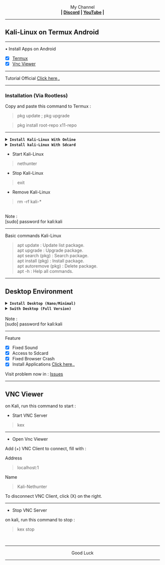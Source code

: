 
<p align="center">My Channel</br><b>
| <a href="https://discord.gg/GCehyym">Discord</a> | <a href="https://youtube.com/channel/UC3sLb7eZCu72iv3G1yUhUHQ">YouTube</a> |</b></p>

---
## Kali-Linux on Termux Android

---
• Install Apps on Android
- [x] [Termux](https://apkcombo.com/id/termux/com.termux)
- [x] [Vnc Viewer](https://play.google.com/store/apps/details?id=com.realvnc.viewer.android)

---
Tutorial Official [Click here,.](https://www.kali.org/docs/nethunter/nethunter-rootless)

---
### Installation (Via Rootless)</br>
Copy and paste this command to Termux :

> pkg update ; pkg upgrade

> pkg install root-repo x11-repo

---
<details></br><summary><b><code>Install Kali-Linux With Online</code></b></summary>
on Termux, run this command :

</br>
> termux-setup-storage
```
pkg install wget -y ; wget -O install-nethunter-termux https://offs.ec/2MceZWr ; chmod +x install-nethunter-termux ; ./install-nethunter-termux
```

</br>
Note :</br>

* Kali Nano (Cli)
* Kali Minimal (Cli + Pkg Kali)
* Kali Full (Cli + Pkg Kali + Desktop)

Kali Full file size is 1.7 Gb, the extract time is 10-15 minutes and when it is finished it will be taken to the Kali-Nethunter menu.

---
</details>

<details></br><summary><b><code>Install kali-Linux With Sdcard</code></b></summary>

Before downloading, run this command to termux :

> uname -m

* kalifs-armhf-full (Arm-v7/Arm-v6)
* kalifs-arm64-full (Arm64/AArch64)

- [x] [Link Download](http://kali.download/nethunter-images/current/rootfs/?C=S&O=D)

---
on Termux, run this command :

> termux-setup-storage

> cd /sdcard/Download

> cp (Name file).tar.xz ~/

> cd
```
pkg install wget -y ; wget -O install-nethunter-termux https://offs.ec/2MceZWr ; chmod +x install-nethunter-termux ; ./install-nethunter-termux
```

Note :</br>
If there are options (Y/N), select (N) all. the extract time is 10-15 minutes and when it is finished it will be taken to the Kali-Nethunter menu.

---
</details>

* Start Kali-Linux
> nethunter

* Stop Kali-Linux
> exit

* Remove Kali-Linux
> rm -rf kali-*

</br>
Note :</br>
[sudo] password for kali:kali
</br>

---
Basic commands Kali-Linux
> apt update : Update list package.</br>
> apt upgrade : Upgrade package.</br>
> apt search (pkg) : Search package.</br>
> apt install (pkg) : Install package.</br>
> apt autoremove (pkg) : Delete package.</br>
> apt -h : Help all commands.

---
## Desktop Environment
<details></br><summary><b><code>Install Desktop (Nano/Minimal)</code></b></summary>

* Xfce Desktop
```
wget https://raw.githubusercontent.com/wahasa/Kali-Nethunter/main/Desktop/de-xfce.sh ; chmod +x de-xfce.sh ; ./de-xfce.sh
```

* Lxde Desktop
```
wget https://raw.githubusercontent.com/wahasa/Kali-Nethunter/main/Desktop/de-lxde.sh ; chmod +x de-lxde.sh ; ./de-lxde.sh
```

* Lxqt Desktop
```
wget https://raw.githubusercontent.com/wahasa/Kali-Nethunter/main/Desktop/de-lxqt.sh ; chmod +x de-lxqt.sh ; ./de-lxqt.sh
```

* Kde Desktop
```
wget https://raw.githubusercontent.com/wahasa/Kali-Nethunter/main/Desktop/de-kde.sh ; chmod +x de-kde.sh ; ./de-kde.sh
```

---
</details>

<details></br><summary><b><code>Swith Desktop (Full Version)</code></b></summary>

* Swith to Kde
```
wget https://raw.githubusercontent.com/wahasa/Kali-Nethunter/main/Switch/xfce-kde.sh ; chmod +x xfce-kde.sh ; ./xfce-kde.sh
```

* Swith to Gnome

</details>

</br>
Note :</br>
[sudo] password for kali:kali

---
Feature
- [x] Fixed Sound
- [x] Access to Sdcard
- [x] Fixed Browser Crash
- [x] Install Applications [Click here,.](https://github.com/wahasa/Kali-Nethunter/tree/main/Apps)

Visit problem now in : 
[Issues](https://github.com/wahasa/nethunter/issues)

---
## VNC Viewer
on Kali, run this command to start :

* Start VNC Server

> kex

---
* Open Vnc Viewer

Add (+) VNC Client to connect, fill with :

Address

> localhost:1 

Name

> Kali-Nethunter

To disconnect VNC Client, click (X) on the right.

---
* Stop VNC Server

on kali, run this command to stop :

> kex stop

</br>

---
<p align="center">Good Luck</p>

---
